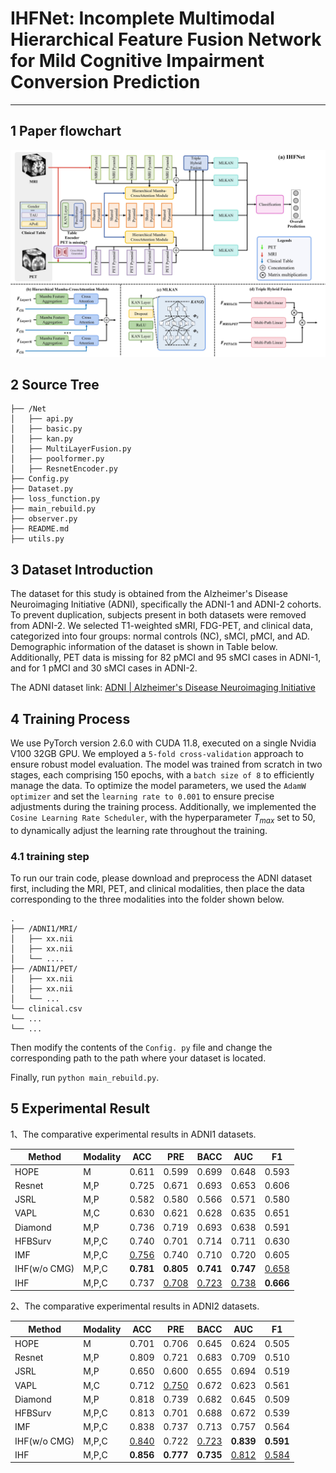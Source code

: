 # IHFNet: Incomplete Multimodal Hierarchical Feature Fusion Network for Mild Cognitive Impairment Conversion Prediction



-----

## 1 Paper flowchart

![frame](assets/frame.jpg)



## 2 Source Tree

```
├── /Net
│   ├── api.py
│   ├── basic.py
│   ├── kan.py
│   ├── MultiLayerFusion.py
│   ├── poolformer.py
│   ├── ResnetEncoder.py
├── Config.py
├── Dataset.py
├── loss_function.py
├── main_rebuild.py
├── observer.py
├── README.md
├── utils.py
```

## 3 Dataset Introduction

The dataset for this study is obtained from the Alzheimer's Disease Neuroimaging Initiative (ADNI), specifically the ADNI-1 and ADNI-2 cohorts. To prevent duplication, subjects present in both datasets were removed from ADNI-2. We selected T1-weighted sMRI, FDG-PET, and clinical data, categorized into four groups: normal controls (NC), sMCI, pMCI, and AD. Demographic information of the dataset is shown in Table below. Additionally, PET data is missing for 82 pMCI and 95 sMCI cases in ADNI-1, and for 1 pMCI and 30 sMCI cases in ADNI-2.

The ADNI dataset link: [ADNI | Alzheimer's Disease Neuroimaging Initiative](https://adni.loni.usc.edu/)



## 4 Training Process

We use PyTorch version 2.6.0 with CUDA 11.8, executed on a single Nvidia V100 32GB GPU. We employed a `5-fold cross-validation` approach to ensure robust model evaluation. The model was trained from scratch in two stages, each comprising 150 epochs, with a `batch size of 8` to efficiently manage the data. To optimize the model parameters, we used the `AdamW optimizer` and set the `learning rate to 0.001` to ensure precise adjustments during the training process. Additionally, we implemented the` Cosine Learning Rate Scheduler`, with the hyperparameter $T_{max}$ set to 50, to dynamically adjust the learning rate throughout the training.

### 4.1 training step

To run our train code, please download and preprocess the ADNI dataset first, including the MRI, PET, and clinical modalities, then place the data corresponding to the three modalities into the folder shown below.

```
.
├── /ADNI1/MRI/
│   ├── xx.nii
│   ├── xx.nii
│   └── ....
├── /ADNI1/PET/
│   ├── xx.nii
│   ├── xx.nii
│   └── ...
└── clinical.csv
└── ...
└── ...

```

Then modify the contents of the `Config. py` file and change the corresponding path to the path where your dataset is located.

Finally, run `python main_rebuild.py`.

## 5 Experimental Result

1、The comparative experimental results in ADNI1 datasets.

| Method       | Modality | ACC          | PRE          | BACC         | AUC          | F1           |
| ------------ | -------- | ------------ | ------------ | ------------ | ------------ | ------------ |
| HOPE         | M        | 0.611        | 0.599        | 0.699        | 0.648        | 0.593        |
| Resnet       | M,P      | 0.725        | 0.671        | 0.693        | 0.653        | 0.606        |
| JSRL         | M,P      | 0.582        | 0.580        | 0.566        | 0.571        | 0.580        |
| VAPL         | M,C      | 0.630        | 0.621        | 0.628        | 0.635        | 0.651        |
| Diamond      | M,P      | 0.736        | 0.719        | 0.693        | 0.638        | 0.591        |
| HFBSurv      | M,P,C    | 0.740        | 0.701        | 0.714        | 0.711        | 0.630        |
| IMF          | M,P,C    | <u>0.756</u> | 0.740        | 0.710        | 0.720        | 0.605        |
| IHF(w/o CMG) | M,P,C    | **0.781**    | **0.805**    | **0.741**    | **0.747**    | <u>0.658</u> |
| IHF          | M,P,C    | 0.737        | <u>0.708</u> | <u>0.723</u> | <u>0.738</u> | **0.666**    |

2、The comparative experimental results in ADNI2 datasets.

| Method       | Modality | ACC          | PRE          | BACC         | AUC          | F1           |
| ------------ | -------- | ------------ | ------------ | ------------ | ------------ | ------------ |
| HOPE         | M        | 0.701        | 0.706        | 0.645        | 0.624        | 0.505        |
| Resnet       | M,P      | 0.809        | 0.721        | 0.683        | 0.709        | 0.510        |
| JSRL         | M,P      | 0.650        | 0.600        | 0.655        | 0.694        | 0.519        |
| VAPL         | M,C      | 0.712        | <u>0.750</u> | 0.672        | 0.623        | 0.561        |
| Diamond      | M,P      | 0.818        | 0.739        | 0.682        | 0.645        | 0.509        |
| HFBSurv      | M,P,C    | 0.813        | 0.701        | 0.688        | 0.672        | 0.539        |
| IMF          | M,P,C    | 0.838        | 0.737        | 0.713        | 0.757        | 0.564        |
| IHF(w/o CMG) | M,P,C    | <u>0.840</u> | 0.722        | <u>0.723</u> | **0.839**    | **0.591**    |
| IHF          | M,P,C    | **0.856**    | **0.777**    | **0.735**    | <u>0.812</u> | <u>0.584</u> |

